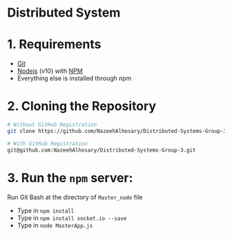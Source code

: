 # Distributed System

# 1. Requirements
* [Git](https://git-scm.com/) 
* [Nodejs](https://nodejs.org/en/) (v10) with [NPM](https://www.npmjs.com/)
* Everything else is installed through npm


# 2. Cloning the Repository

```bash
# Without GitHub Registration
git clone https://github.com/NazeehAlhosary/Distributed-Systems-Group-3.git

# With GitHub Registration
git@github.com:NazeehAlhosary/Distributed-Systems-Group-3.git
```
# 3. Run the ```npm``` server:

   Run Git Bash at the directory of ```Master_node``` file  
   * Type in ```npm install```
   * Type in ```npm install socket.io --save```
   * Type in ```node MasterApp.js```
